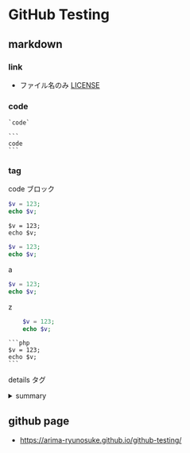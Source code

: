 GitHub Testing
====

## markdown

### link

- ファイル名のみ [LICENSE](LICENSE)

### code

`` `code` ``

````
```
code
```
````


### tag

code ブロック

```php
$v = 123;
echo $v;
```

```php:filename
$v = 123;
echo $v;
```

```php filename
$v = 123;
echo $v;
```

a
```php
$v = 123;
echo $v;
```
z

```php
    $v = 123;
    echo $v;
```

    ```php
    $v = 123;
    echo $v;
    ```

details タグ

<details>
<summary>summary</summary>
detail1
detail1

```php
$v = 123;
echo $v;
```

a
```php
$v = 123;
echo $v;
```
z

```php
    $v = 123;
    echo $v;
```

    ```php
    $v = 123;
    echo $v;
    ```

</details>

## github page

- https://arima-ryunosuke.github.io/github-testing/
